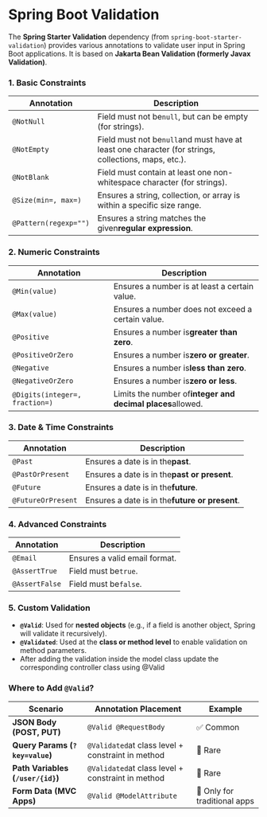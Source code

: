 # Spring Boot Validation

The **Spring Starter Validation** dependency (from `spring-boot-starter-validation`) provides various annotations to validate user input in Spring Boot applications. It is based on **Jakarta Bean Validation (formerly Javax Validation)**.


### **1. Basic Constraints**


| Annotation            | Description                                                                                         |
| --------------------- | --------------------------------------------------------------------------------------------------- |
| `@NotNull`            | Field must not be`null`, but can be empty (for strings).                                            |
| `@NotEmpty`           | Field must not be`null`and must have at least one character (for strings, collections, maps, etc.). |
| `@NotBlank`           | Field must contain at least one non-whitespace character (for strings).                             |
| `@Size(min=, max=)`   | Ensures a string, collection, or array is within a specific size range.                             |
| `@Pattern(regexp="")` | Ensures a string matches the given**regular expression**.                                           |

### **2. Numeric Constraints**


| Annotation                     | Description                                                |
| ------------------------------ | ---------------------------------------------------------- |
| `@Min(value)`                  | Ensures a number is at least a certain value.              |
| `@Max(value)`                  | Ensures a number does not exceed a certain value.          |
| `@Positive`                    | Ensures a number is**greater than zero**.                  |
| `@PositiveOrZero`              | Ensures a number is**zero or greater**.                    |
| `@Negative`                    | Ensures a number is**less than zero**.                     |
| `@NegativeOrZero`              | Ensures a number is**zero or less**.                       |
| `@Digits(integer=, fraction=)` | Limits the number of**integer and decimal places**allowed. |

### **3. Date & Time Constraints**


| Annotation         | Description                                    |
| ------------------ | ---------------------------------------------- |
| `@Past`            | Ensures a date is in the**past**.              |
| `@PastOrPresent`   | Ensures a date is in the**past or present**.   |
| `@Future`          | Ensures a date is in the**future**.            |
| `@FutureOrPresent` | Ensures a date is in the**future or present**. |

### **4. Advanced Constraints**


| Annotation     | Description                   |
| -------------- | ----------------------------- |
| `@Email`       | Ensures a valid email format. |
| `@AssertTrue`  | Field must be`true`.          |
| `@AssertFalse` | Field must be`false`.         |

### **5. Custom Validation**

* **`@Valid`**: Used for **nested objects** (e.g., if a field is another object, Spring will validate it recursively).
* **`@Validated`**: Used at the **class or method level** to enable validation on method parameters.
* After adding the validation inside the model class update the corresponding controller class using @Valid

### **Where to Add `@Valid`?**


| Scenario                          | Annotation Placement                              | Example                      |
| --------------------------------- | ------------------------------------------------- | ---------------------------- |
| **JSON Body (POST, PUT)**         | `@Valid @RequestBody`                             | ✅ Common                    |
| **Query Params (`?key=value`)**   | `@Validated`at class level + constraint in method | 🔹 Rare                      |
| **Path Variables (`/user/{id}`)** | `@Validated`at class level + constraint in method | 🔹 Rare                      |
| **Form Data (MVC Apps)**          | `@Valid @ModelAttribute`                          | 🔹 Only for traditional apps |

